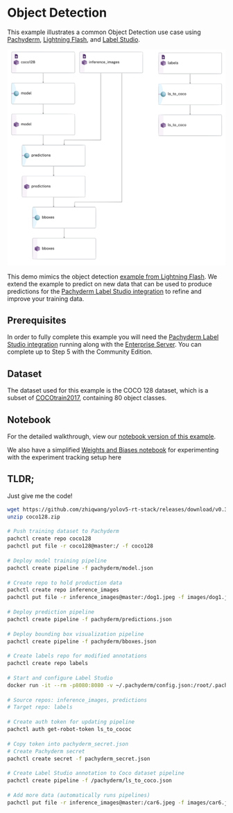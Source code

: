 # Object Detection

This example illustrates a common Object Detection use case using [Pachyderm](https://www.pachyderm.com/), [Lightning Flash](https://lightning-flash.readthedocs.io/en/latest/), and [Label Studio](https://labelstud.io/). 

<p align="center">
	<img src='images/diagram.png' width='800' title='Pachyderm'>
</p>

This demo mimics the object detection [example from Lightning Flash](https://lightning-flash.readthedocs.io/en/stable/reference/object_detection.html#example). We extend the example to predict on new data that can be used to produce predictions for the [Pachyderm Label Studio integration](https://github.com/pachyderm/label-studio) to refine and improve your training data.

## Prerequisites
In order to fully complete this example you will need the [Pachyderm Label Studio integration](https://github.com/pachyderm/label-studio) running along with the [Enterprise Server](https://docs.pachyderm.com/2.3.x/enterprise/auth/enterprise-server/setup/). You can complete up to Step 5 with the Community Edition.

## Dataset
The dataset used for this example is the COCO 128 dataset, which is a subset of [COCOtrain2017](https://cocodataset.org/), containing 80 object classes. 

## Notebook
For the detailed walkthrough, view our [notebook version of this example](Object%20Detection%20Example.ipynb). 

We also have a simplified [Weights and Biases notebook](Pachyderm%20with%20WandB%20Object%20Detection.ipynb) for experimenting with the experiment tracking setup here

## TLDR; 
Just give me the code!

```bash
wget https://github.com/zhiqwang/yolov5-rt-stack/releases/download/v0.3.0/coco128.zip
unzip coco128.zip

# Push training dataset to Pachyderm
pachctl create repo coco128
pachctl put file -r coco128@master:/ -f coco128

# Deploy model training pipeline
pachctl create pipeline -f pachyderm/model.json

# Create repo to hold production data
pachctl create repo inference_images
pachctl put file -r inference_images@master:/dog1.jpeg -f images/dog1.jpeg

# Deploy prediction pipeline
pachctl create pipeline -f pachyderm/predictions.json

# Deploy bounding box visualization pipeline 
pachctl create pipeline -f pachyderm/bboxes.json

# Create labels repo for modified annotations
pachctl create repo labels

# Start and configure Label Studio
docker run -it --rm -p8080:8080 -v ~/.pachyderm/config.json:/root/.pachyderm/config.json --device=/dev/fuse --cap-add SYS_ADMIN --name label-studio --entrypoint=/usr/local/bin/label-studio jimmywhitaker/label-studio:pach2.2-ls1.4v3

# Source repos: inference_images, predictions
# Target repo: labels

# Create auth token for updating pipeline
pachctl auth get-robot-token ls_to_cococ

# Copy token into pachyderm_secret.json
# Create Pachyderm secret
pachctl create secret -f pachyderm_secret.json

# Create Label Studio annotation to Coco dataset pipeline
pachctl create pipeline -f /pachyderm/ls_to_coco.json

# Add more data (automatically runs pipelines)
pachctl put file -r inference_images@master:/car6.jpeg -f images/car6.jpeg
```
